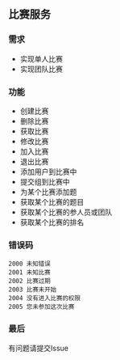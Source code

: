 ## 比赛服务

### 需求

- 实现单人比赛
- 实现团队比赛

### 功能

- 创建比赛
- 删除比赛
- 获取比赛
- 修改比赛
- 加入比赛
- 退出比赛
- 添加用户到比赛中
- 提交组到比赛中
- 为某个比赛添加题
- 获取某个比赛的题目
- 获取某个比赛的参人员或团队
- 获取某个比赛的排名

### 错误码

```
2000 未知错误
2001 未知比赛
2002 比赛过期
2003 比赛未开始
2004 没有进入比赛的权限
2005 您未参加这次比赛
```

### 最后

有问题请提交Issue